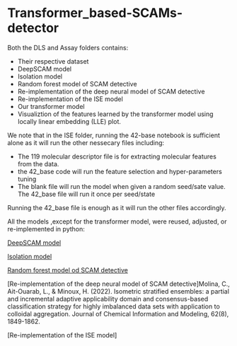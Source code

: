 # Transformer_based-SCAMs-detector

Both the DLS and Assay folders contains:
- Their respective dataset
- DeepSCAM model
- Isolation model
- Random forest model of SCAM detective
- Re-implementation of the deep neural model of SCAM detective
- Re-implementation of the ISE model
- Our transformer model 
- Visualiztion of the features learned by the transformer model using locally linear embedding (LLE) plot.

 We note that in the ISE folder, running the 42-base notebook is sufficient alone as it will run the other nessecary files including:
 - The 119 molecular descriptor file is for extracting molecular features from the data.
 - the 42_base code will run the feature selection and hyper-parameters tuning
 - The blank file will run the model when given a random seed/sate value. The 42_base file will run it once per seed/state
 
 Running the 42_base file is enough as it will run the other files accordingly. 

All the models ,except for the transformer model, were reused, adjusted, or re-implemented in python:

[DeepSCAM model](https://github.com/tcorodrigues/DeepSCAMs)
 
[Isolation model](https://github.com/DigiChem/DigitalDiscovery_Perspective/tree/main)

[Random forest model od SCAM detective](https://github.com/alvesvm/scam_detective/tree/master) 

[Re-implementation of the deep neural model of SCAM detective]Molina, C., Ait-Ouarab, L., & Minoux, H. (2022). Isometric stratified ensembles: a partial and incremental adaptive applicability domain and consensus-based classification strategy for highly imbalanced data sets with application to colloidal aggregation. Journal of Chemical Information and Modeling, 62(8), 1849-1862.

[Re-implementation of the ISE model]
